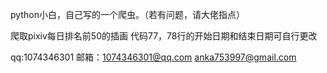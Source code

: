 python小白，自己写的一个爬虫。（若有问题，请大佬指点）

爬取pixiv每日排名前50的插画
代码77，78行的开始日期和结束日期可自行更改

qq:1074346301 邮箱：1074346301@qq.com  anka753997@gmail.com
